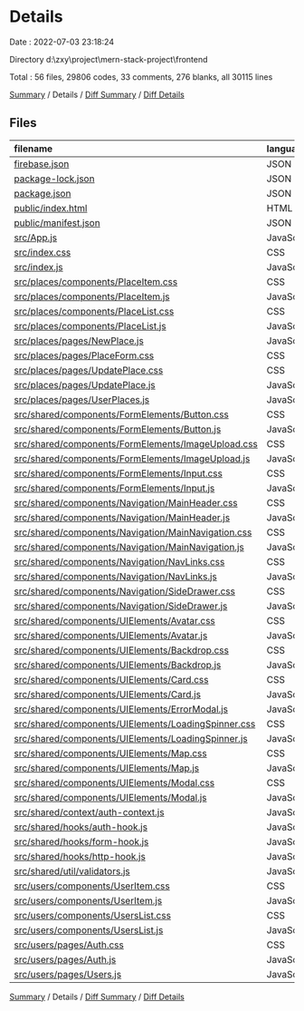 # Details

Date : 2022-07-03 23:18:24

Directory d:\\zxy\\project\\mern-stack-project\\frontend

Total : 56 files,  29806 codes, 33 comments, 276 blanks, all 30115 lines

[Summary](results.md) / Details / [Diff Summary](diff.md) / [Diff Details](diff-details.md)

## Files
| filename | language | code | comment | blank | total |
| :--- | :--- | ---: | ---: | ---: | ---: |
| [firebase.json](/firebase.json) | JSON | 7 | 10 | 0 | 17 |
| [package-lock.json](/package-lock.json) | JSON | 27,855 | 0 | 1 | 27,856 |
| [package.json](/package.json) | JSON | 33 | 0 | 1 | 34 |
| [public/index.html](/public/index.html) | HTML | 28 | 23 | 1 | 52 |
| [public/manifest.json](/public/manifest.json) | JSON | 25 | 0 | 1 | 26 |
| [src/App.js](/src/App.js) | JavaScript | 81 | 0 | 7 | 88 |
| [src/index.css](/src/index.css) | CSS | 34 | 0 | 8 | 42 |
| [src/index.js](/src/index.js) | JavaScript | 5 | 0 | 3 | 8 |
| [src/places/components/PlaceItem.css](/src/places/components/PlaceItem.css) | CSS | 49 | 0 | 11 | 60 |
| [src/places/components/PlaceItem.js](/src/places/components/PlaceItem.js) | JavaScript | 103 | 0 | 11 | 114 |
| [src/places/components/PlaceList.css](/src/places/components/PlaceList.css) | CSS | 7 | 0 | 1 | 8 |
| [src/places/components/PlaceList.js](/src/places/components/PlaceList.js) | JavaScript | 35 | 0 | 5 | 40 |
| [src/places/pages/NewPlace.js](/src/places/pages/NewPlace.js) | JavaScript | 97 | 0 | 7 | 104 |
| [src/places/pages/PlaceForm.css](/src/places/pages/PlaceForm.css) | CSS | 10 | 0 | 1 | 11 |
| [src/places/pages/UpdatePlace.css](/src/places/pages/UpdatePlace.css) | CSS | 0 | 0 | 1 | 1 |
| [src/places/pages/UpdatePlace.js](/src/places/pages/UpdatePlace.js) | JavaScript | 127 | 0 | 10 | 137 |
| [src/places/pages/UserPlaces.js](/src/places/pages/UserPlaces.js) | JavaScript | 41 | 0 | 8 | 49 |
| [src/shared/components/FormElements/Button.css](/src/shared/components/FormElements/Button.css) | CSS | 52 | 0 | 9 | 61 |
| [src/shared/components/FormElements/Button.js](/src/shared/components/FormElements/Button.js) | JavaScript | 40 | 0 | 4 | 44 |
| [src/shared/components/FormElements/ImageUpload.css](/src/shared/components/FormElements/ImageUpload.css) | CSS | 21 | 0 | 2 | 23 |
| [src/shared/components/FormElements/ImageUpload.js](/src/shared/components/FormElements/ImageUpload.js) | JavaScript | 57 | 0 | 9 | 66 |
| [src/shared/components/FormElements/Input.css](/src/shared/components/FormElements/Input.css) | CSS | 35 | 0 | 6 | 41 |
| [src/shared/components/FormElements/Input.js](/src/shared/components/FormElements/Input.js) | JavaScript | 76 | 0 | 11 | 87 |
| [src/shared/components/Navigation/MainHeader.css](/src/shared/components/Navigation/MainHeader.css) | CSS | 21 | 0 | 2 | 23 |
| [src/shared/components/Navigation/MainHeader.js](/src/shared/components/Navigation/MainHeader.js) | JavaScript | 6 | 0 | 4 | 10 |
| [src/shared/components/Navigation/MainNavigation.css](/src/shared/components/Navigation/MainNavigation.css) | CSS | 38 | 0 | 7 | 45 |
| [src/shared/components/Navigation/MainNavigation.js](/src/shared/components/Navigation/MainNavigation.js) | JavaScript | 40 | 0 | 7 | 47 |
| [src/shared/components/Navigation/NavLinks.css](/src/shared/components/Navigation/NavLinks.css) | CSS | 70 | 0 | 12 | 82 |
| [src/shared/components/Navigation/NavLinks.js](/src/shared/components/Navigation/NavLinks.js) | JavaScript | 37 | 0 | 5 | 42 |
| [src/shared/components/Navigation/SideDrawer.css](/src/shared/components/Navigation/SideDrawer.css) | CSS | 10 | 0 | 1 | 11 |
| [src/shared/components/Navigation/SideDrawer.js](/src/shared/components/Navigation/SideDrawer.js) | JavaScript | 19 | 0 | 5 | 24 |
| [src/shared/components/UIElements/Avatar.css](/src/shared/components/UIElements/Avatar.css) | CSS | 14 | 0 | 1 | 15 |
| [src/shared/components/UIElements/Avatar.js](/src/shared/components/UIElements/Avatar.js) | JavaScript | 14 | 0 | 4 | 18 |
| [src/shared/components/UIElements/Backdrop.css](/src/shared/components/UIElements/Backdrop.css) | CSS | 9 | 0 | 1 | 10 |
| [src/shared/components/UIElements/Backdrop.js](/src/shared/components/UIElements/Backdrop.js) | JavaScript | 10 | 0 | 4 | 14 |
| [src/shared/components/UIElements/Card.css](/src/shared/components/UIElements/Card.css) | CSS | 9 | 0 | 1 | 10 |
| [src/shared/components/UIElements/Card.js](/src/shared/components/UIElements/Card.js) | JavaScript | 10 | 0 | 4 | 14 |
| [src/shared/components/UIElements/ErrorModal.js](/src/shared/components/UIElements/ErrorModal.js) | JavaScript | 16 | 0 | 4 | 20 |
| [src/shared/components/UIElements/LoadingSpinner.css](/src/shared/components/UIElements/LoadingSpinner.css) | CSS | 35 | 0 | 4 | 39 |
| [src/shared/components/UIElements/LoadingSpinner.js](/src/shared/components/UIElements/LoadingSpinner.js) | JavaScript | 10 | 0 | 4 | 14 |
| [src/shared/components/UIElements/Map.css](/src/shared/components/UIElements/Map.css) | CSS | 4 | 0 | 0 | 4 |
| [src/shared/components/UIElements/Map.js](/src/shared/components/UIElements/Map.js) | JavaScript | 21 | 0 | 8 | 29 |
| [src/shared/components/UIElements/Modal.css](/src/shared/components/UIElements/Modal.css) | CSS | 49 | 0 | 10 | 59 |
| [src/shared/components/UIElements/Modal.js](/src/shared/components/UIElements/Modal.js) | JavaScript | 44 | 0 | 5 | 49 |
| [src/shared/context/auth-context.js](/src/shared/context/auth-context.js) | JavaScript | 8 | 0 | 2 | 10 |
| [src/shared/hooks/auth-hook.js](/src/shared/hooks/auth-hook.js) | JavaScript | 51 | 0 | 7 | 58 |
| [src/shared/hooks/form-hook.js](/src/shared/hooks/form-hook.js) | JavaScript | 54 | 0 | 6 | 60 |
| [src/shared/hooks/http-hook.js](/src/shared/hooks/http-hook.js) | JavaScript | 44 | 0 | 12 | 56 |
| [src/shared/util/validators.js](/src/shared/util/validators.js) | JavaScript | 44 | 0 | 3 | 47 |
| [src/users/components/UserItem.css](/src/users/components/UserItem.css) | CSS | 42 | 0 | 7 | 49 |
| [src/users/components/UserItem.js](/src/users/components/UserItem.js) | JavaScript | 25 | 0 | 4 | 29 |
| [src/users/components/UsersList.css](/src/users/components/UsersList.css) | CSS | 10 | 0 | 0 | 10 |
| [src/users/components/UsersList.js](/src/users/components/UsersList.js) | JavaScript | 29 | 0 | 5 | 34 |
| [src/users/pages/Auth.css](/src/users/pages/Auth.css) | CSS | 13 | 0 | 2 | 15 |
| [src/users/pages/Auth.js](/src/users/pages/Auth.js) | JavaScript | 151 | 0 | 10 | 161 |
| [src/users/pages/Users.js](/src/users/pages/Users.js) | JavaScript | 31 | 0 | 7 | 38 |

[Summary](results.md) / Details / [Diff Summary](diff.md) / [Diff Details](diff-details.md)